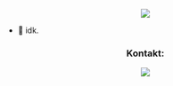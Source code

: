 <p align="center"> 
<a href= "https://discord.com/users/1067128088028266497"><img align="center" src="https://lanyard-profile-readme.vercel.app/api/1067128088028266497?bg=00000000"/></a></p>

- 📂 idk.
<h3 align="center">Kontakt:</h3>
<p align="center">
  <a href="https://discord.com/channels/@me/1067128088028266497" target="blank"><img src="https://img.shields.io/badge/Neeqz%23-%237289DA.svg?&logo=discord&logoColor=white"/></a>
</p>


